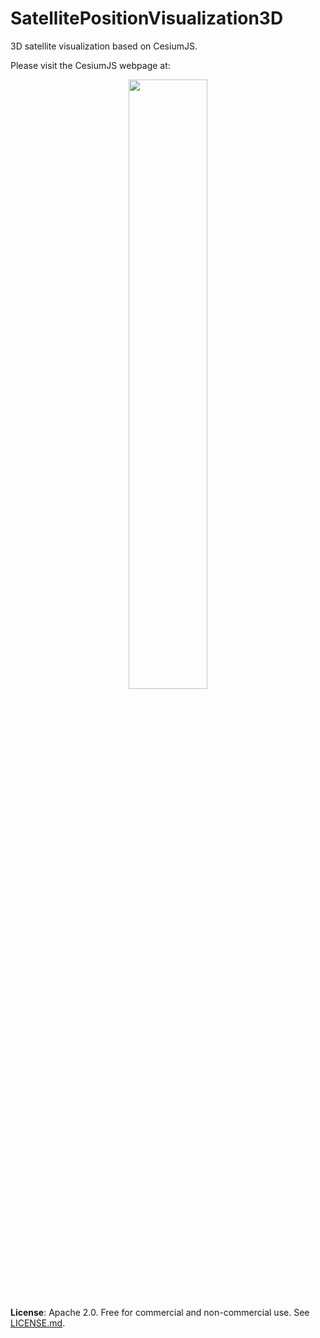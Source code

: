 # SatellitePositionVisualization3D
3D satellite visualization based on CesiumJS.

Please visit the CesiumJS webpage at:
<p align="center">
    <a href="http://cesiumjs.org/">
        <img src="https://github.com/AnalyticalGraphicsInc/cesium/wiki/logos/Cesium_Logo_Color.jpg" width="50%" />
    </a>
</p>

**License**: Apache 2.0.  Free for commercial and non-commercial use.  See [LICENSE.md](LICENSE.md).

